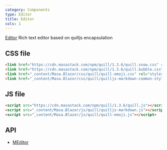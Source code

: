 ```yaml
---
category: Components
type: Editor
title: Editor
cols: 1
---
```


[Editor](https://quilljs.com/) Rich text editor based on quilljs encapsulation

## CSS file

```html
<link href="https://cdn.masastack.com/npm/quill/1.3.6/quill.snow.css" rel="stylesheet">
<link href="https://cdn.masastack.com/npm/quill/1.3.6/quill.bubble.css" rel="stylesheet">
<link href="_content/Masa.Blazor/css/quill/quill-emoji.css" rel="stylesheet">
<link href="_content/Masa.Blazor/css/quill/quilljs-markdown-common-style.css" rel="stylesheet">
```

## JS file

```html
<script src="https://cdn.masastack.com/npm/quill/1.3.6/quill.js"></script>
<script src="_content/Masa.Blazor/js/quill/quilljs-markdown.js"></script>
<script src="_content/Masa.Blazor/js/quill/quill-emoji.js"></script>
```

## API

- [MEditor](/api/MEditor)